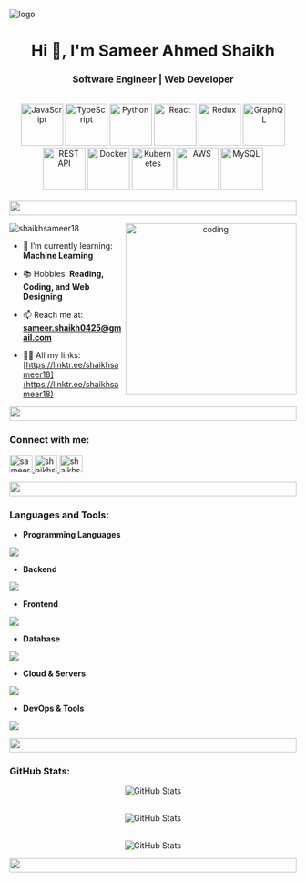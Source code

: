 ![logo](https://i.postimg.cc/vZkjs5qv/BLack-Minimalist-Corporate-Staff-Identity-Linked-In-Banner.png)

<h1 align="center">Hi 👋, I'm Sameer Ahmed Shaikh</h1>
<h3 align="center">Software Engineer | Web Developer</h3>

<br>

<div align="center">
  <!-- Programming Languages -->
  <img src="https://techstack-generator.vercel.app/js-icon.svg" alt="JavaScript" width="74" height="74" />
  <img src="https://techstack-generator.vercel.app/ts-icon.svg" alt="TypeScript" width="74" height="74" />
  <img src="https://techstack-generator.vercel.app/python-icon.svg" alt="Python" width="74" height="74" />

  <!-- Frontend Technologies -->
  <img src="https://techstack-generator.vercel.app/react-icon.svg" alt="React" width="74" height="74" />
  <img src="https://techstack-generator.vercel.app/redux-icon.svg" alt="Redux" width="74" height="74" />

  <!-- Backend/API -->
  <img src="https://techstack-generator.vercel.app/graphql-icon.svg" alt="GraphQL" width="74" height="74" />
  <img src="https://techstack-generator.vercel.app/restapi-icon.svg" alt="REST API" width="74" height="74" />

  <!-- DevOps/Cloud -->
  <img src="https://techstack-generator.vercel.app/docker-icon.svg" alt="Docker" width="74" height="74" />
  <img src="https://techstack-generator.vercel.app/kubernetes-icon.svg" alt="Kubernetes" width="74" height="74" />
  <img src="https://techstack-generator.vercel.app/aws-icon.svg" alt="AWS" width="74" height="74" />

  <!-- Database -->
  <img src="https://techstack-generator.vercel.app/mysql-icon.svg" alt="MySQL" width="74" height="74" />
</div>

<br>

<img src="https://i.imgur.com/dBaSKWF.gif" height="25" width="100%">

<div>
<div align="center">
  <img align="right" alt="coding" width="300" src="https://user-images.githubusercontent.com/55389276/140866485-8fb1c876-9a8f-4d6a-98dc-08c4981eaf70.gif">
</div>

<p align="left">
  <img src="https://komarev.com/ghpvc/?username=shaikhsameer18&label=Profile%20views&color=28a745&style=flat" alt="shaikhsameer18" />
</p>


- 🌱 I’m currently learning: **Machine Learning**

- 📚 Hobbies: **Reading, Coding, and Web Designing**

- 📫 Reach me at: **[sameer.shaikh0425@gmail.com](mailto:sameer.shaikh0425@gmail.com)**

- 👨‍💻 All my links: [https://linktr.ee/shaikhsameer18](https://linktr.ee/shaikhsameer18)

</div>


<img src="https://i.imgur.com/dBaSKWF.gif" height="25" width="100%">

### Connect with me:
<p align="left">
  <a href="https://linkedin.com/in/sameerahmed08" target="_blank">
    <img src="https://raw.githubusercontent.com/rahuldkjain/github-profile-readme-generator/master/src/images/icons/Social/linked-in-alt.svg" alt="sameerahmed08" height="30" width="40" />
  </a>
  <a href="https://www.hackerrank.com/shaikhsameer18" target="_blank">
    <img src="https://raw.githubusercontent.com/rahuldkjain/github-profile-readme-generator/master/src/images/icons/Social/hackerrank.svg" alt="shaikhsameer18" height="30" width="40" />
  </a>
  <a href="https://www.leetcode.com/shaikhsameer15" target="_blank">
    <img src="https://raw.githubusercontent.com/rahuldkjain/github-profile-readme-generator/master/src/images/icons/Social/leet-code.svg" alt="shaikhsameer18" height="30" width="40" />
  </a>
</p>

<img src="https://i.imgur.com/dBaSKWF.gif" height="25" width="100%">


### Languages and Tools:

- **Programming Languages**  
<p align="left">
  <a href="https://skillicons.dev">
    <img src="https://skillicons.dev/icons?i=java,nodejs,ts,js,python,c" />
  </a>
</p>

- **Backend**  
<p align="left">
  <a href="https://skillicons.dev">
    <img src="https://skillicons.dev/icons?i=express,django,flask,php,npm" />
  </a>
</p>

- **Frontend**  
<p align="left">
  <a href="https://skillicons.dev">
    <img src="https://skillicons.dev/icons?i=react,nextjs,redux,tailwind,bootstrap,materialui,jquery,html,css,sass" />
  </a>
</p>

- **Database**  
<p align="left">
  <a href="https://skillicons.dev">
    <img src="https://skillicons.dev/icons?i=mongodb,mysql,redis" />
  </a>
</p>

- **Cloud & Servers**  
<p align="left">
  <a href="https://skillicons.dev">
    <img src="https://skillicons.dev/icons?i=aws,firebase,azure,gcp,vercel,netlify" />
  </a>
</p>

- **DevOps & Tools**  
<p align="left">
  <a href="https://skillicons.dev">
    <img src="https://skillicons.dev/icons?i=git,github,docker,vscode,postman,jenkins,kubernetes,terraform,linux,redhat" />
  </a>
</p>


<img src="https://i.imgur.com/dBaSKWF.gif" height="25" width="100%">


<h3 align="left">GitHub Stats:</h3>

<div align="center">
  
![GitHub Stats](https://github-readme-stats.vercel.app/api?username=shaikhsameer18&theme=dark&show_icons=true&hide_border=true&count_private=true)
<br><br>

![GitHub Stats](https://github-readme-stats.vercel.app/api/top-langs/?username=shaikhsameer18&theme=dark&show_icons=true&hide_border=true&layout=compact)
<br><br>

![GitHub Stats](https://github-readme-streak-stats.herokuapp.com/?user=shaikhsameer18&theme=dark&hide_border=true)

</div>

<img src="https://i.imgur.com/dBaSKWF.gif" height="25" width="100%">

